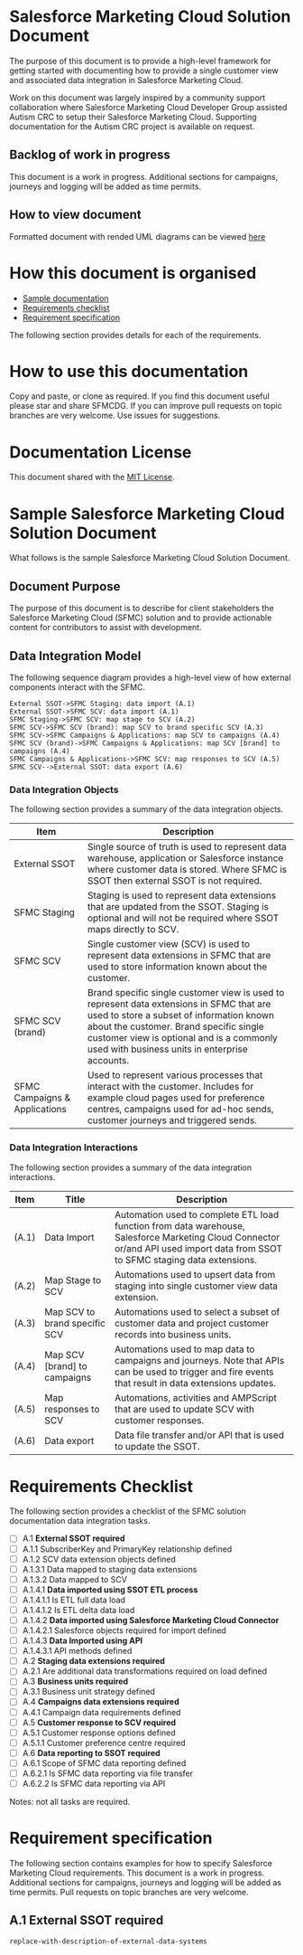 # Salesforce Marketing Cloud Solution Document

The purpose of this document is to provide a high-level framework for getting started with documenting how to provide a single customer view and associated data integration in Salesforce Marketing Cloud.

Work on this document was largely inspired by a community support collaboration where Salesforce Marketing Cloud Developer Group assisted Autism CRC to setup their Salesforce Marketing Cloud. Supporting documentation for the Autism CRC project is available on request.

## Backlog of work in progress

This document is a work in progress. Additional sections for campaigns, journeys and logging will be added as time permits. 

## How to view document

Formatted document with rended UML diagrams can be viewed [here](https://stackedit.io/viewer#!url=https://gist.githubusercontent.com/mattcam/c67ed65d15b0690af6dafb35d241db3a/raw/f59f220430bab4a8cf7682d660b2dbe724d8bac9/README.md)

# How this document is organised

* [Sample documentation](#sample-salesforce-marketing-cloud-solution-document)
* [Requirements checklist](#requirements-checklist)
* [Requirement specification](#requirement-specification)

The following section provides details for each of the requirements.

# How to use this documentation

Copy and paste, or clone as required. If you find this document useful please star and share SFMCDG. If you can improve pull requests on topic branches are very welcome. Use issues for suggestions.

# Documentation License

This document shared with the [MIT License](https://github.com/sfmcdg/sfmc-solution-document/blob/master/LICENSE).

# Sample Salesforce Marketing Cloud Solution Document

What follows is the sample Salesforce Marketing Cloud Solution Document.

## Document Purpose

The purpose of this document is to describe for client stakeholders the Salesforce Marketing Cloud (SFMC) solution and to provide actionable content for contributors to assist with development.

## Data Integration Model

The following sequence diagram provides a high-level view of how external components interact with the SFMC.

```sequence
External SSOT->SFMC Staging: data import (A.1)
External SSOT->SFMC SCV: data import (A.1)
SFMC Staging->SFMC SCV: map stage to SCV (A.2)
SFMC SCV->SFMC SCV (brand): map SCV to brand specific SCV (A.3)
SFMC SCV->SFMC Campaigns & Applications: map SCV to campaigns (A.4)
SFMC SCV (brand)->SFMC Campaigns & Applications: map SCV [brand] to campaigns (A.4)
SFMC Campaigns & Applications->SFMC SCV: map responses to SCV (A.5)
SFMC SCV-->External SSOT: data export (A.6)
```


### Data Integration Objects

The following section provides a summary of the data integration objects.

| Item | Description |
| - | - |
| External SSOT | Single source of truth is used to represent data warehouse, application or Salesforce instance where customer data is stored. Where SFMC is SSOT then external SSOT is not required. |
| SFMC Staging | Staging is used to represent data extensions that are updated from the SSOT. Staging is optional and will not be required where SSOT maps directly to SCV. |
| SFMC SCV | Single customer view (SCV) is used to represent data extensions in SFMC that are used to store information known about the customer. |
| SFMC SCV (brand) | Brand specific single customer view is used to represent data extensions in SFMC that are used to store a subset of information known about the customer. Brand specific single customer view is optional and is a commonly used with business units in enterprise accounts. |
| SFMC Campaigns & Applications | Used to represent various processes that interact with the customer. Includes for example cloud pages used for preference centres, campaigns used for ad-hoc sends, customer journeys and triggered sends. |

### Data Integration Interactions 

The following section provides a summary of the data integration interactions.

| Item | Title | Description |
| - | - | - |
| (A.1) | Data Import | Automation used to complete ETL load function from data warehouse, Salesforce Marketing Cloud Connector or/and API used import data from SSOT to SFMC staging data extensions. |
| (A.2) | Map Stage to SCV | Automations used to upsert data from staging into single customer view data extension. |
| (A.3) | Map SCV to brand specific SCV | Automations used to select a subset of customer data and project customer records into business units. |
| (A.4) | Map SCV [brand] to campaigns | Automations used to map data to campaigns and journeys. Note that APIs can be used to trigger and fire events that result in data extensions updates. |
| (A.5) | Map responses to SCV | Automations, activities and AMPScript that are used to update SCV with customer responses. |
| (A.6) | Data export | Data file transfer and/or API that is used to update the SSOT. |
  
# Requirements Checklist

The following section provides a checklist of the SFMC solution documentation data integration tasks.

- [ ] A.1 **External SSOT required**
- [ ] A.1.1 SubscriberKey and PrimaryKey relationship defined
- [ ] A.1.2 SCV data extension objects defined
- [ ] A.1.3.1 Data mapped to staging data extensions
- [ ] A.1.3.2 Data mapped to SCV 
- [ ] A.1.4.1 **Data imported using SSOT ETL process**
- [ ] A.1.4.1.1 Is ETL full data load
- [ ] A.1.4.1.2 Is ETL delta data load
- [ ] A.1.4.2 **Data imported using Salesforce Marketing Cloud Connector**
- [ ] A.1.4.2.1 Salesforce objects required for import defined 
- [ ] A.1.4.3 **Data Imported using API**
- [ ] A.1.4.3.1 API methods defined
- [ ] A.2 **Staging data extensions required**
- [ ] A.2.1 Are additional data transformations required on load defined
- [ ] A.3 **Business units required**
- [ ] A.3.1 Business unit strategy defined
- [ ] A.4 **Campaigns data extensions required**
- [ ] A.4.1 Campaign data requirements defined
- [ ] A.5 **Customer response to SCV required**
- [ ] A.5.1 Customer response options defined
- [ ] A.5.1.1 Customer preference centre required
- [ ] A.6 **Data reporting to SSOT required**
- [ ] A.6.1 Scope of SFMC data reporting defined
- [ ] A.6.2.1 Is SFMC data reporting via file transfer
- [ ] A.6.2.2 Is SFMC data reporting via API

Notes: not all tasks are required.

# Requirement specification

The following section contains examples for how to specify Salesforce Marketing Cloud requirements. This document is a work in progress. Additional sections for campaigns, journeys and logging will be added as time permits. Pull requests on topic branches are very welcome.

## A.1 External SSOT required

`replace-with-description-of-external-data-systems`



